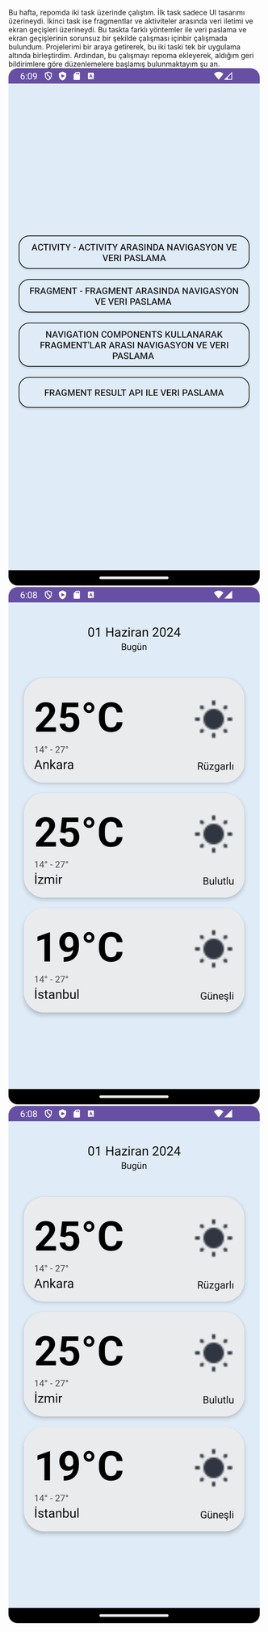 Bu hafta, repomda iki task üzerinde çalıştım. İlk task sadece UI tasarımı üzerineydi. İkinci task ise fragmentlar ve aktiviteler arasında veri iletimi ve ekran geçişleri üzerineydi. Bu taskta farklı yöntemler ile veri paslama ve ekran geçişlerinin sorunsuz bir şekilde çalışması içinbir çalışmada bulundum.
Projelerimi bir araya getirerek, bu iki taski tek bir uygulama altında birleştirdim. Ardından, bu çalışmayı repoma ekleyerek, aldığım geri bildirimlere göre düzenlemelere başlamış bulunmaktayım şu an.
![ANASAYFA](https://github.com/tyagci024/mobillium_tasks/blob/task12/Screenshot_20240228_170953.png)
![LIST](Screenshot_20240228_170852.png)
![DETAIL](Screenshot_20240228_170852.png)

